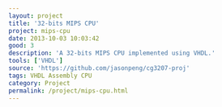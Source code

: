 ```yaml
---
layout: project
title: '32-bits MIPS CPU'
project: mips-cpu
date: 2013-10-03 10:03:42
good: 3
description: 'A 32-bits MIPS CPU implemented using VHDL.'
tools: ['VHDL']
source: 'https://github.com/jasonpeng/cg3207-proj'
tags: VHDL Assembly CPU
category: Project
permalink: /project/mips-cpu.html
---
```


